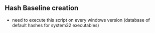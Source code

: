 ## Hash Baseline creation

- need to execute this script on every windows version (database of default hashes for system32 executables)
